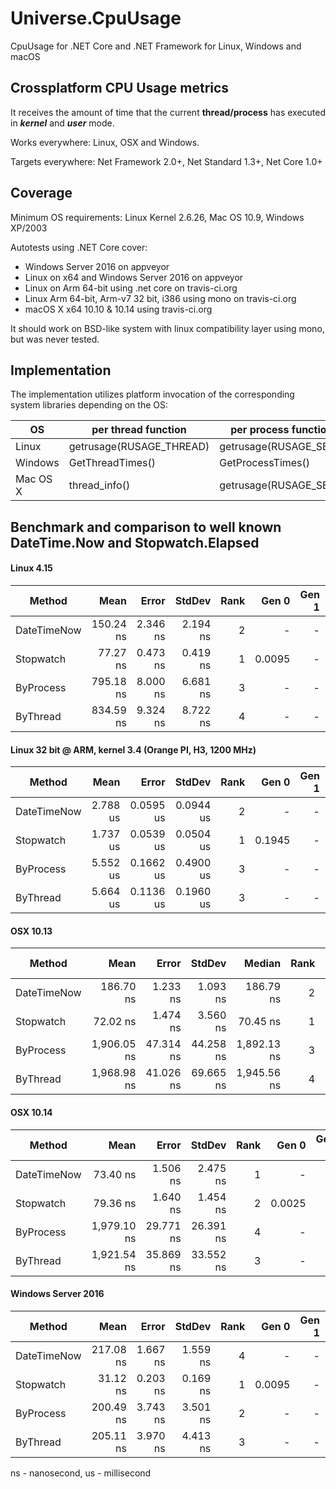# Universe.CpuUsage
CpuUsage for .NET Core and .NET Framework for Linux, Windows and macOS

## Crossplatform CPU Usage metrics
It receives the amount of time that the current **thread/process** has executed in _**kernel**_ and _**user**_ mode.

Works everywhere: Linux, OSX and Windows.

Targets everywhere: Net Framework 2.0+, Net Standard 1.3+, Net Core 1.0+

## Coverage
Minimum OS requirements: Linux Kernel 2.6.26, Mac OS 10.9, Windows XP/2003

Autotests using .NET Core cover:
- Windows Server 2016 on appveyor
- Linux on x64 and Windows Server 2016 on appveyor
- Linux on Arm 64-bit using .net core on travis-ci.org
- Linux Arm 64-bit, Arm-v7 32 bit, i386 using mono on travis-ci.org
- macOS X x64 10.10 & 10.14 using travis-ci.org

It should work on BSD-like system with linux compatibility layer using mono, but was never tested. 
 
## Implementation
The implementation utilizes platform invocation of the corresponding system libraries depending on the OS:

| OS       | per thread function      | per process function   | library         |
|----------|--------------------------|------------------------|-----------------|
| Linux    | getrusage(RUSAGE_THREAD) | getrusage(RUSAGE_SELF) | libc.so         |
| Windows  | GetThreadTimes()         | GetProcessTimes()      | kernel32.dll    |
| Mac OS X | thread_info()            | getrusage(RUSAGE_SELF) | libSystem.dylib |

## Benchmark and comparison to well known DateTime.Now and Stopwatch.Elapsed

#### Linux 4.15
|      Method |      Mean |    Error |   StdDev | Rank |  Gen 0 | Gen 1 | Gen 2 | Allocated |
|------------ |----------:|---------:|---------:|-----:|-------:|------:|------:|----------:|
| DateTimeNow | 150.24 ns | 2.346 ns | 2.194 ns |    2 |      - |     - |     - |         - |
|   Stopwatch |  77.27 ns | 0.473 ns | 0.419 ns |    1 | 0.0095 |     - |     - |      40 B |
|   ByProcess | 795.18 ns | 8.000 ns | 6.681 ns |    3 |      - |     - |     - |         - |
|    ByThread | 834.59 ns | 9.324 ns | 8.722 ns |    4 |      - |     - |     - |         - |

#### Linux 32 bit @ ARM, kernel 3.4 (Orange PI, H3, 1200 MHz)
|      Method |     Mean |     Error |    StdDev | Rank |  Gen 0 | Gen 1 | Gen 2 | Allocated |
|------------ |---------:|----------:|----------:|-----:|-------:|------:|------:|----------:|
| DateTimeNow | 2.788 us | 0.0595 us | 0.0944 us |    2 |      - |     - |     - |         - |
|   Stopwatch | 1.737 us | 0.0539 us | 0.0504 us |    1 | 0.1945 |     - |     - |      32 B |
|   ByProcess | 5.552 us | 0.1662 us | 0.4900 us |    3 |      - |     - |     - |         - |
|    ByThread | 5.664 us | 0.1136 us | 0.1960 us |    3 |      - |     - |     - |         - |

#### OSX 10.13
|      Method |        Mean |     Error |    StdDev |      Median | Rank |  Gen 0 | Gen 1 | Gen 2 | Allocated |
|------------ |------------:|----------:|----------:|------------:|-----:|-------:|------:|------:|----------:|
| DateTimeNow |   186.70 ns |  1.233 ns |  1.093 ns |   186.79 ns |    2 |      - |     - |     - |         - |
|   Stopwatch |    72.02 ns |  1.474 ns |  3.560 ns |    70.45 ns |    1 | 0.0095 |     - |     - |      40 B |
|   ByProcess | 1,906.05 ns | 47.314 ns | 44.258 ns | 1,892.13 ns |    3 |      - |     - |     - |         - |
|    ByThread | 1,968.98 ns | 41.026 ns | 69.665 ns | 1,945.56 ns |    4 |      - |     - |     - |         - |

#### OSX 10.14
|      Method |        Mean |     Error |    StdDev | Rank |  Gen 0 | Gen 1 | Gen 2 | Allocated |
|------------ |------------:|----------:|----------:|-----:|-------:|------:|------:|----------:|
| DateTimeNow |    73.40 ns |  1.506 ns |  2.475 ns |    1 |      - |     - |     - |         - |
|   Stopwatch |    79.36 ns |  1.640 ns |  1.454 ns |    2 | 0.0025 |     - |     - |      40 B |
|   ByProcess | 1,979.10 ns | 29.771 ns | 26.391 ns |    4 |      - |     - |     - |         - |
|    ByThread | 1,921.54 ns | 35.869 ns | 33.552 ns |    3 |      - |     - |     - |         - |

#### Windows Server 2016
|      Method |      Mean |    Error |   StdDev | Rank |  Gen 0 | Gen 1 | Gen 2 | Allocated |
|------------ |----------:|---------:|---------:|-----:|-------:|------:|------:|----------:|
| DateTimeNow | 217.08 ns | 1.667 ns | 1.559 ns |    4 |      - |     - |     - |         - |
|   Stopwatch |  31.12 ns | 0.203 ns | 0.169 ns |    1 | 0.0095 |     - |     - |      40 B |
|   ByProcess | 200.49 ns | 3.743 ns | 3.501 ns |    2 |      - |     - |     - |         - |
|    ByThread | 205.11 ns | 3.970 ns | 4.413 ns |    3 |      - |     - |     - |         - |

ns - nanosecond, us - millisecond
